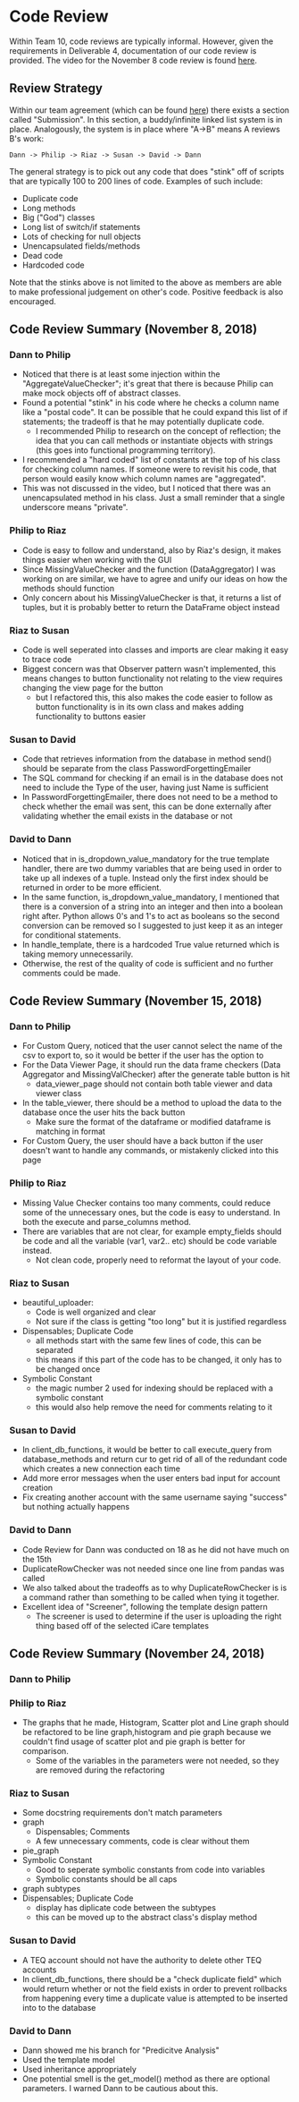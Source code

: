 # Code Review

Within Team 10, code reviews are typically informal. However, given the requirements in Deliverable 4, documentation of our code review is provided. The video for the November 8 code review is found [here](https://drive.google.com/file/d/1QWhTOe7yiAyrI3t_L7N8U35C5dqXjaRP/view).

## Review Strategy

Within our team agreement (which can be found [here](../deliverable_1)) there exists a section called "Submission". In this section, a buddy/infinite linked list system is in place. Analogously, the system is in place where "A->B" means A reviews B's work:

`Dann -> Philip -> Riaz -> Susan -> David -> Dann`

The general strategy is to pick out any code that does "stink" off of scripts that are typically 100 to 200 lines of code. Examples of such include:

* Duplicate code
* Long methods
* Big ("God") classes
* Long list of switch/if statements
* Lots of checking for null objects
* Unencapsulated fields/methods
* Dead code
* Hardcoded code

Note that the stinks above is not limited to the above as members are able to make professional judgement on other's code. Positive feedback is also encouraged.

## Code Review Summary (November 8, 2018)

### Dann to Philip
* Noticed that there is at least some injection within the "AggregateValueChecker"; it's great that there is because Philip can make mock objects off of abstract classes.
* Found a potential "stink" in his code where he checks a column name like a "postal code". It can be possible that he could expand this list of if statements; the tradeoff is that he may potentially duplicate code.
    * I recommended Philip to research on the concept of reflection; the idea that you can call methods or instantiate objects with strings (this goes into functional programming territory).
* I recommended a "hard coded" list of constants at the top of his class for checking column names. If someone were to revisit his code, that person would easily know which column names are "aggregated".
* This was not discussed in the video, but I noticed that there was an unencapsulated method in his class. Just a small reminder that a single underscore means "private".

### Philip to Riaz
* Code is easy to follow and understand, also by Riaz's design, it makes things easier when working with the GUI
* Since MissingValueChecker and the function (DataAggregator) I was working on are similar, we have to agree and unify our ideas on how the methods should function
* Only concern about his MissingValueChecker is that, it returns a list of tuples, but it is probably better to return the DataFrame object instead

### Riaz to Susan
* Code is well seperated into classes and imports are clear making it easy to trace code
* Biggest concern was that Observer pattern wasn't implemented, this means changes to button functionality not relating to the view requires changing the view page for the button
	* but I refactored this, this also makes the code easier to follow as button functionality is in its own class and makes adding functionality to buttons easier

### Susan to David
* Code that retrieves information from the database in method send() should be separate from the class PasswordForgettingEmailer
* The SQL command for checking if an email is in the database does not need to include the Type of the user, having just Name is sufficient
* In PasswordForgettingEmailer, there does not need to be a method to check whether the email was sent, this can be done externally after validating whether the email exists in the database or not

### David to Dann
* Noticed that in is_dropdown_value_mandatory for the true template handler, there are two dummy variables that are being used in order to take up all indexes of a tuple. Instead only the first index should be returned in order to be more efficient.
* In the same function, is_dropdown_value_mandatory, I mentioned that there is a conversion of a string into an integer and then into a boolean right after. Python allows 0's and 1's to act as booleans so the second conversion can be removed so I suggested to just keep it as an integer for conditional statements.
* In handle_template, there is a hardcoded True value returned which is taking memory unnecessarily.
* Otherwise, the rest of the quality of code is sufficient and no further comments could be made.

## Code Review Summary (November 15, 2018)

### Dann to Philip
* For Custom Query, noticed that the user cannot select the name of the csv to export to, so it would be better if the user has the option to
* For the Data Viewer Page, it should run the data frame checkers (Data Aggregator and MissingValChecker) after the generate table button is hit
    * data_viewer_page should not contain both table viewer and data viewer class
* In the table_viewer, there should be a method to upload the data to the database once the user hits the back button
    * Make sure the format of the dataframe or modified dataframe is matching  in format
* For Custom Query, the user should have a back button if the user doesn't want to handle any commands, or mistakenly clicked into this page

### Philip to Riaz
* Missing Value Checker contains too many comments, could reduce some of the unnecessary ones, but the code is easy to understand. In both the execute and  parse_columns method.
* There are variables that are not clear, for example empty_fields should be code and all the variable (var1, var2.. etc) should be code variable instead.
    * Not clean code, properly need to reformat the layout of your code.
### Riaz to Susan
* beautiful_uploader:
    * Code is well organized and clear
    * Not sure if the class is getting "too long" but it is justified regardless
* Dispensables; Duplicate Code
    * all methods start with the same few lines of code, this can be separated
    * this means if this part of the code has to be changed, it only has to be changed once
* Symbolic Constant
    * the magic number 2 used for indexing should be replaced with a symbolic constant
    * this would also help remove the need for comments relating to it

### Susan to David
* In client_db_functions, it would be better to call execute_query from database_methods and return cur to get rid of all of the redundant code which creates a new connection each time
* Add more error messages when the user enters bad input for account creation
* Fix creating another account with the same username saying "success" but nothing actually happens

### David to Dann
* Code Review for Dann was conducted on 18 as he did not have much on the 15th
* DuplicateRowChecker was not needed since one line from pandas was called
* We also talked about the tradeoffs as to why DuplicateRowChecker is is a command rather than something to be called when tying it together.
* Excellent idea of "Screener", following the template design pattern
    * The screener is used to determine if the user is uploading the right thing based off of the selected iCare templates

## Code Review Summary (November 24, 2018)

### Dann to Philip

### Philip to Riaz
* The graphs that he made, Histogram, Scatter plot and Line graph should be refactored to be line graph,histogram and pie graph because we couldn't find usage of scatter plot and pie graph is better for comparison.
    * Some of the variables in the parameters were not needed, so they are removed during the refactoring
### Riaz to Susan
* Some docstring requirements don't match parameters
* graph
    * Dispensables; Comments
    * A few unnecessary comments, code is clear without them
* pie_graph
* Symbolic Constant
    * Good to seperate symbolic constants from code into variables
    * Symbolic constants should be all caps
* graph subtypes
* Dispensables; Duplicate Code
    * display has diplicate code between the subtypes
    * this can be moved up to the abstract class's display method

### Susan to David
* A TEQ account should not have the authority to delete other TEQ accounts
* In client_db_functions, there should be a "check duplicate field" which would return whether or not the field exists in order to prevent rollbacks from happening every time a duplicate value is attempted to be inserted into to the database

### David to Dann
* Dann showed me his branch for "Predicitve Analysis"
* Used the template model
* Used inheritance appropriately
* One potential smell is the get_model() method as there are optional parameters. I warned Dann to be cautious about this.
